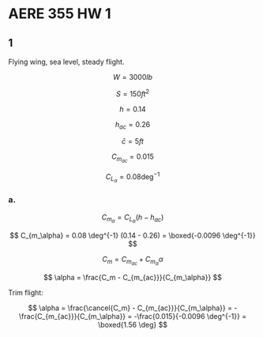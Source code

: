 # AERE 355 HW 1

## 1

Flying wing, sea level, steady flight.

$$
W = 3000 lb
$$

$$
S = 150ft^2
$$

$$
h = 0.14
$$

$$
h_{ac} = 0.26
$$

$$
\bar c = 5ft
$$

$$
C_{m_{ac}} = 0.015
$$

$$
C_{L_\alpha} = 0.08 \deg^{-1}
$$

### a.

$$
C_{m_\alpha} = C_{L_\alpha} (h - h_{ac})
$$

$$
C_{m_\alpha} = 0.08 \deg^{-1} (0.14 - 0.26) = \boxed{-0.0096 \deg^{-1}}
$$

$$
C_m = C_{m_{ac}} + C_{m_\alpha} \alpha
$$

$$
\alpha = \frac{C_m - C_{m_{ac}}}{C_{m_\alpha}}
$$

Trim flight:

$$
\alpha = \frac{\cancel{C_m} - C_{m_{ac}}}{C_{m_\alpha}} = -\frac{C_{m_{ac}}}{C_{m_\alpha}} = -\frac{0.015}{-0.0096 \deg^{-1}} = \boxed{1.56 \deg}
$$
